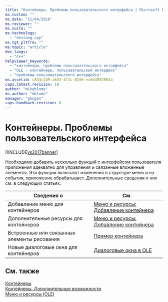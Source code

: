 ```yaml
---
title: "Контейнеры. Проблемы пользовательского интерфейса | Microsoft Docs"
ms.custom: ""
ms.date: "11/04/2016"
ms.reviewer: ""
ms.suite: ""
ms.technology: 
  - "devlang-cpp"
ms.tgt_pltfrm: ""
ms.topic: "article"
dev_langs: 
  - "C++"
helpviewer_keywords: 
  - "контейнеры, проблемы пользовательского интерфейса"
  - "OLE - контейнеры, пользовательский интерфейс"
  - "проблемы пользовательского интерфейса"
ms.assetid: c833c249-a633-4f1c-82d6-ec6b4892863a
caps.latest.revision: 10
author: "mikeblome"
ms.author: "mblome"
manager: "ghogen"
caps.handback.revision: 6
---
```

# Контейнеры. Проблемы пользовательского интерфейса
[!INCLUDE[vs2017banner](../assembler/inline/includes/vs2017banner.md)]

Необходимо добавить несколько функций с интерфейсом пользователя приложения адекватно для управления и связанные вложенные элементы.  Эти функции включают изменения в структуре меню и на события, приложение обрабатывает.  Дополнительные сведения о них см. в следующих статьях.  
  
|Сведения о|См.|  
|----------------|---------|  
|Добавление меню для контейнеров|[Меню и ресурсы: Добавление контейнера](../mfc/menus-and-resources-container-additions.md)|  
|Дополнительные ресурсы для контейнеров|[Меню и ресурсы: Добавление контейнера](../mfc/menus-and-resources-container-additions.md)|  
|Встроенные или связанные элементы рисования|[Пример контейнера](../top/visual-cpp-samples.md)|  
|Новые диалоговые окна для контейнеров|[Диалоговые окна в OLE](../mfc/dialog-boxes-in-ole.md)|  
  
## См. также  
 [Контейнеры](../mfc/containers.md)   
 [Контейнеры. Дополнительные возможности](../mfc/containers-advanced-features.md)   
 [Меню и ресурсы \(OLE\)](../mfc/menus-and-resources-ole.md)
